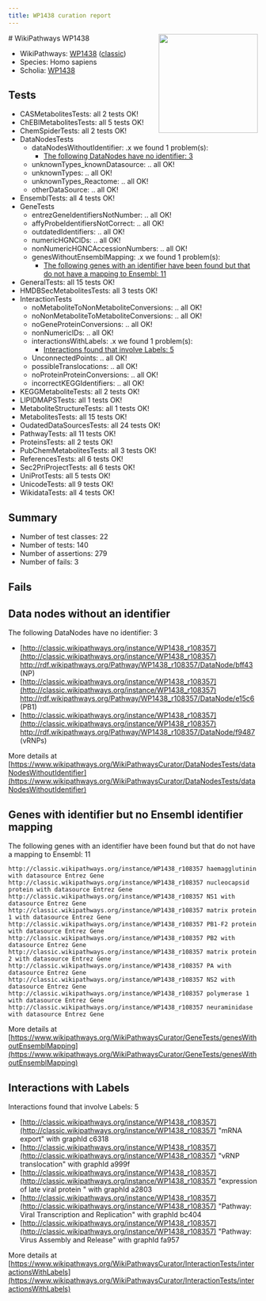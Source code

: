 ```yaml
---
title: WP1438 curation report
---
```


<img style="float: right; width: 200px" src="https://upload.wikimedia.org/wikipedia/commons/thumb/8/83/Wplogo_with_text_500.png/640px-Wplogo_with_text_500.png" />
# WikiPathways WP1438

* WikiPathways: [WP1438](https://wikipathways.org/pathways/WP1438) ([classic](https://classic.wikipathways.org/instance/WP1438))
* Species: Homo sapiens
* Scholia: [WP1438](https://scholia.toolforge.org/wikipathways/WP1438)
## Tests
* CASMetabolitesTests: all 2 tests OK!
* ChEBIMetabolitesTests: all 5 tests OK!
* ChemSpiderTests: all 2 tests OK!
* DataNodesTests
    * dataNodesWithoutIdentifier: .x we found 1 problem(s):
        * [The following DataNodes have no identifier: 3](#d2d32fa2)
    * unknownTypes_knownDatasource: .. all OK!
    * unknownTypes: .. all OK!
    * unknownTypes_Reactome: .. all OK!
    * otherDataSource: .. all OK!
* EnsemblTests: all 4 tests OK!
* GeneTests
    * entrezGeneIdentifiersNotNumber: .. all OK!
    * affyProbeIdentifiersNotCorrect: .. all OK!
    * outdatedIdentifiers: .. all OK!
    * numericHGNCIDs: .. all OK!
    * nonNumericHGNCAccessionNumbers: .. all OK!
    * genesWithoutEnsemblMapping: .x we found 1 problem(s):
        * [The following genes with an identifier have been found but that do not have a mapping to Ensembl: 11](#c4e5430e)
* GeneralTests: all 15 tests OK!
* HMDBSecMetabolitesTests: all 3 tests OK!
* InteractionTests
    * noMetaboliteToNonMetaboliteConversions: .. all OK!
    * noNonMetaboliteToMetaboliteConversions: .. all OK!
    * noGeneProteinConversions: .. all OK!
    * nonNumericIDs: .. all OK!
    * interactionsWithLabels: .x we found 1 problem(s):
        * [Interactions found that involve Labels: 5](#630d267c)
    * UnconnectedPoints: .. all OK!
    * possibleTranslocations: .. all OK!
    * noProteinProteinConversions: .. all OK!
    * incorrectKEGGIdentifiers: .. all OK!
* KEGGMetaboliteTests: all 2 tests OK!
* LIPIDMAPSTests: all 1 tests OK!
* MetaboliteStructureTests: all 1 tests OK!
* MetabolitesTests: all 15 tests OK!
* OudatedDataSourcesTests: all 24 tests OK!
* PathwayTests: all 11 tests OK!
* ProteinsTests: all 2 tests OK!
* PubChemMetabolitesTests: all 3 tests OK!
* ReferencesTests: all 6 tests OK!
* Sec2PriProjectTests: all 6 tests OK!
* UniProtTests: all 5 tests OK!
* UnicodeTests: all 9 tests OK!
* WikidataTests: all 4 tests OK!


## Summary

* Number of test classes: 22
* Number of tests: 140
* Number of assertions: 279
* Number of fails: 3

## Fails

<a name="d2d32fa2" />

## Data nodes without an identifier

The following DataNodes have no identifier: 3

* [http://classic.wikipathways.org/instance/WP1438_r108357](http://classic.wikipathways.org/instance/WP1438_r108357) http://rdf.wikipathways.org/Pathway/WP1438_r108357/DataNode/bff43 (NP)
* [http://classic.wikipathways.org/instance/WP1438_r108357](http://classic.wikipathways.org/instance/WP1438_r108357) http://rdf.wikipathways.org/Pathway/WP1438_r108357/DataNode/e15c6 (PB1)
* [http://classic.wikipathways.org/instance/WP1438_r108357](http://classic.wikipathways.org/instance/WP1438_r108357) http://rdf.wikipathways.org/Pathway/WP1438_r108357/DataNode/f9487 (vRNPs)


More details at [https://www.wikipathways.org/WikiPathwaysCurator/DataNodesTests/dataNodesWithoutIdentifier](https://www.wikipathways.org/WikiPathwaysCurator/DataNodesTests/dataNodesWithoutIdentifier)

<a name="c4e5430e" />

## Genes with identifier but no Ensembl identifier mapping

The following genes with an identifier have been found but that do not have a mapping to Ensembl: 11
```
http://classic.wikipathways.org/instance/WP1438_r108357 haemagglutinin with datasource Entrez Gene
http://classic.wikipathways.org/instance/WP1438_r108357 nucleocapsid protein with datasource Entrez Gene
http://classic.wikipathways.org/instance/WP1438_r108357 NS1 with datasource Entrez Gene
http://classic.wikipathways.org/instance/WP1438_r108357 matrix protein 1 with datasource Entrez Gene
http://classic.wikipathways.org/instance/WP1438_r108357 PB1-F2 protein with datasource Entrez Gene
http://classic.wikipathways.org/instance/WP1438_r108357 PB2 with datasource Entrez Gene
http://classic.wikipathways.org/instance/WP1438_r108357 matrix protein 2 with datasource Entrez Gene
http://classic.wikipathways.org/instance/WP1438_r108357 PA with datasource Entrez Gene
http://classic.wikipathways.org/instance/WP1438_r108357 NS2 with datasource Entrez Gene
http://classic.wikipathways.org/instance/WP1438_r108357 polymerase 1 with datasource Entrez Gene
http://classic.wikipathways.org/instance/WP1438_r108357 neuraminidase with datasource Entrez Gene
```

More details at [https://www.wikipathways.org/WikiPathwaysCurator/GeneTests/genesWithoutEnsemblMapping](https://www.wikipathways.org/WikiPathwaysCurator/GeneTests/genesWithoutEnsemblMapping)

<a name="630d267c" />

## Interactions with Labels

Interactions found that involve Labels: 5

* [http://classic.wikipathways.org/instance/WP1438_r108357](http://classic.wikipathways.org/instance/WP1438_r108357) "mRNA export" with graphId c6318
* [http://classic.wikipathways.org/instance/WP1438_r108357](http://classic.wikipathways.org/instance/WP1438_r108357) "vRNP translocation" with graphId a999f
* [http://classic.wikipathways.org/instance/WP1438_r108357](http://classic.wikipathways.org/instance/WP1438_r108357) "expression of late viral protein
" with graphId a2803
* [http://classic.wikipathways.org/instance/WP1438_r108357](http://classic.wikipathways.org/instance/WP1438_r108357) "Pathway: Viral Transcription and Replication" with graphId bc404
* [http://classic.wikipathways.org/instance/WP1438_r108357](http://classic.wikipathways.org/instance/WP1438_r108357) "Pathway: Virus Assembly and Release" with graphId fa957


More details at [https://www.wikipathways.org/WikiPathwaysCurator/InteractionTests/interactionsWithLabels](https://www.wikipathways.org/WikiPathwaysCurator/InteractionTests/interactionsWithLabels)

